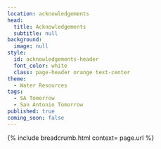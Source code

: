 ```yaml
---
location: acknowledgements
head:
  title: Acknowledgements
  subtitle: null
background:
  image: null
style:
  id: acknowledgements-header
  font_color: white
  class: page-header orange text-center
theme:
  - Water Resources
tags:
  - SA Tomorrow
  - San Antonio Tomorrow
published: true
coming_soon: false
---
```

{% include breadcrumb.html context= page.url %}
